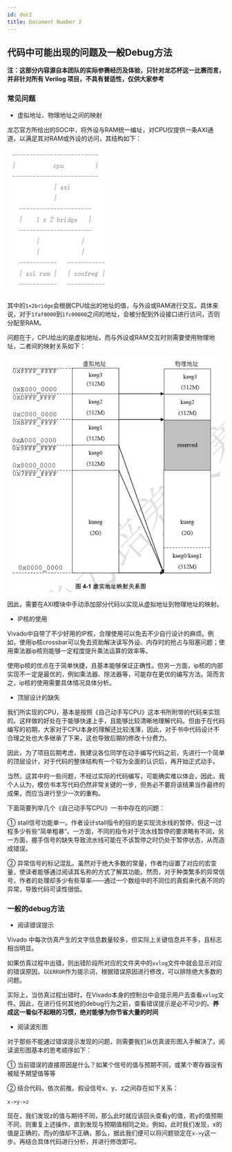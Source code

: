```yaml
---
id: doc2
title: Document Number 2
---
```


## 代码中可能出现的问题及一般Debug方法

**注：这部分内容源自本团队的实际参赛经历及体验，只针对龙芯杯这一比赛而言，并非针对所有 Verilog 项目，不具有普适性，仅供大家参考**

### 常见问题

- 虚拟地址、物理地址之间的映射

龙芯官方所给出的SOC中，将外设与RAM统一编址，对CPU仅提供一条AXI通道，以满足其对RAM或外设的访问，其结构如下：

![](../static/img/vscode/2020-09-14-axi.png)

其中的`1×2bridge`会根据CPU给出的地址的值，与外设或RAM进行交互。具体来说，对于`1faf0000`到`1fc00000`之间的地址，会被分配到外设接口进行访问，否则分配至RAM。

问题在于，CPU给出的是虚拟地址，而与外设或RAM交互时则需要使用物理地址，二者间的映射关系如下：

![](../static/img/vscode/2020-09-14-virtual-mem-map.png)

因此，需要在AXI模块中手动添加部分代码以实现从虚拟地址到物理地址的映射。

- IP核的使用

Vivado中自带了不少好用的IP核，合理使用可以免去不少自行设计的麻烦。例如，使用ip核crossbar可以免去资助解决读写外设、内存时的抢占与阻塞问题；使用乘法器ip核则能够一定程度提升乘法运算的效率等。

使用ip核的优点在于简单快捷，且基本能够保证正确性。但另一方面，ip核的内部实现不一定是最优的，例如乘法器、除法器等，可能存在更优的编写方法。简而言之，ip核的使用需要具体情况具体分析。

- 顶层设计的缺失

我们所实现的CPU，基本是按照《自己动手写CPU》这本书所附带的代码来实现的。这样做的好处在于能够快速上手，且能够比较清晰地理解代码。但由于在代码编写的初期，大家对于CPU本身的理解还比较浅薄，因此，对于书中代码设计不合理之处也大多继承了下来，这也导致后期的修改十分费力。

因此，为了项目后期考虑，我建议各位同学在动手编写代码之前，先进行一个简单的顶层设计，对于代码的整体结构有一个较为全面的认识后，再开始正式动手。

当然，这其中的一些问题，不经过实际的代码编写，可能确实难以体会，因此，我个人认为，模仿书本写代码仍然非常关键的一步，但务必不要将该结果当作最终的成果，而应当进行至少一次的重构。

下面简要列举几个《自己动手写CPU》一书中存在的问题：

① stall信号功能单一。作者设计stall指令的目的是实现流水线的暂停，但这一过程多少有些“简单粗暴”。一方面，不同的指令对于流水线暂停的要求略有不同，另一方面，握手信号的缺失导致流水线可能在不该暂停之时仍处于暂停状态，从而造成错误。

② 异常信号的标记混乱。虽然对于绝大多数的常量，作者均设置了对应的宏变量，使读者能够通过阅读其名称的方式了解其功能。然而，对于种类繁多的异常信号，作者的处理却多少有些草率——通过一个数组中的不同位的真假来代表不同的异常，导致代码可读性很低。

### 一般的debug方法

- 阅读错误提示

Vivado 中每次仿真产生的文字信息数量较多，但实际上关键信息并不多，且标志相当明显。

如果仿真过程中出错，则出错阶段所对应的文件夹中的`xvlog`文件中就会显示对应的错误原因，以`ERROR`作为提示词，根据错误原因进行修改，可以排除绝大多数的问题。

实际上，当仿真过程出错时，在Vivado本身的控制台中会提示用户去查看`xvlog`文件。因此，在进行任何其他的debug行为之前，查看错误提示是必不可少的。**养成这一看似不起眼的习惯，绝对能够为你节省大量的时间**

- 阅读波形图

对于那些不能通过错误提示发现的问题，则需要我们从仿真波形图入手解决了。阅读波形图基本的思考顺序如下：

① 当前错误的直接原因是什么？如某个信号的值与预期不同，或某个寄存器没有被赋予期望值等等

② 结合代码，依次前推。假设信号x、y、z之间存在如下关系：
```
x->y->z
```
现在，我们发现z的值与期待不同，那么此时就应该回头查看y的值，若y的值预期不同，则重复上述操作，直到发现与预期值相同之处。例如，此时我们发现，x的值是正确的，而y的值却不正确，那么，据此我们便可以将问题锁定在`x->y`这一步。再结合具体代码进行分析，并进行修改即可。